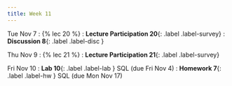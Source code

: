 ```yaml
---
title: Week 11
---
```


Tue Nov 7
: {% lec 20 %}
    <!-- : [Note 19](https://ds100.org/course-notes/inference_causality/inference_causality.html) -->
: **Lecture Participation 20**{: .label .label-survey} 
: **Discussion 8**{: .label .label-disc } 

Thu Nov 9
: {% lec 21 %}
    <!-- : [Note 20](https://ds100.org/course-notes/sql_I/sql_I.html) -->
: **Lecture Participation 21**{: .label .label-survey} 

Fri Nov 10
: **Lab 10**{: .label .label-lab } SQL (due Fri Nov 4)
: **Homework 7**{: .label .label-hw } SQL (due Mon Nov 17)